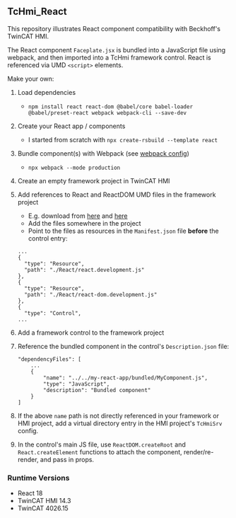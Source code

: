 ## TcHmi_React

This repository illustrates React component compatibility with Beckhoff's TwinCAT HMI.

The React component `Faceplate.jsx` is bundled into a JavaScript file using webpack, and then imported into a TcHmi framework control. React is referenced via UMD `<script>` elements.

Make your own:

1. Load dependencies
    - `npm install react react-dom @babel/core babel-loader @babel/preset-react webpack webpack-cli --save-dev`
2. Create your React app / components
    - I started from scratch with `npx create-rsbuild --template react`
3. Bundle component(s) with Webpack (see [webpack config](./react-app/webpack.config.js))
    - `npx webpack --mode production`
4. Create an empty framework project in TwinCAT HMI
5. Add references to React and ReactDOM UMD files in the framework project
    - E.g. download from [here](https://unpkg.com/react@18/umd/react.production.min.js) and [here](https://unpkg.com/react-dom@18/umd/react-dom.production.min.js)
    - Add the files somewhere in the project
    - Point to the files as resources in the `Manifest.json` file **before** the control entry:

    ```
    ...
    {
      "type": "Resource",
      "path": "./React/react.development.js"
    },
    {
      "type": "Resource",
      "path": "./React/react-dom.development.js"
    },
    {
      "type": "Control",
    ...
    ```
6. Add a framework control to the framework project
7. Reference the bundled component in the control's `Description.json` file:
    ```
    "dependencyFiles": [
        ...
        {
            "name": "../../my-react-app/bundled/MyComponent.js",
            "type": "JavaScript",
            "description": "Bundled component"
        }
    ]
    ```
8. If the above `name` path is not directly referenced in your framework or HMI project, add a virtual directory entry in the HMI project's `TcHmiSrv` config.
9. In the control's main JS file, use `ReactDOM.createRoot` and `React.createElement` functions to attach the component, render/re-render, and pass in props.

### Runtime Versions
- React 18
- TwinCAT HMI 14.3
- TwinCAT 4026.15